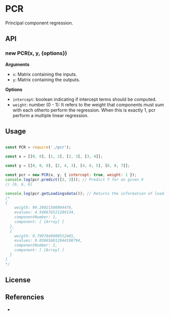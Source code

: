 # PCR

Principal component regression.

## API

### new PCR(x, y, {options})

**Arguments**

* `x`: Matrix containing the inputs.
* `y`: Matrix containing the outputs.

**Options**

* `intercept`: boolean indicating if intercept terms should be computed.
* `weight`: number (0 - 1): It refers to the weight that components must sum with each otherto perform the regression. When this is exactly 1, pcr perform a multiple linear regression.

## Usage

```js

const PCR = require('./pcr');

const x = [[0, 0], [1, 2], [2, 3], [3, 4]];

const y = [[0, 0, 0], [2, 4, 3], [4, 6, 5], [6, 8, 7]];

const pcr = new PCR(x, y, { intercept: true, weight: 1 });
console.log(pcr.predict([3, 3])); // Predict Y for an given X
// [6, 6, 6]

console.log(pcr.getLoadingsdata()); // Returns the information of loadings used to perform the linear regression
/*
{
    weigth: 99.20021500994476,
    evalues: 4.546676521289134,
    componentNumber: 1,
    component: [ [Array] ]
  },
  {
    weigth: 0.7997849900552465,
    evalues: 0.036656812044198794,
    componentNumber: 2,
    component: [ [Array] ]
  }
]
*/
```

## License

## Referencies
* 
